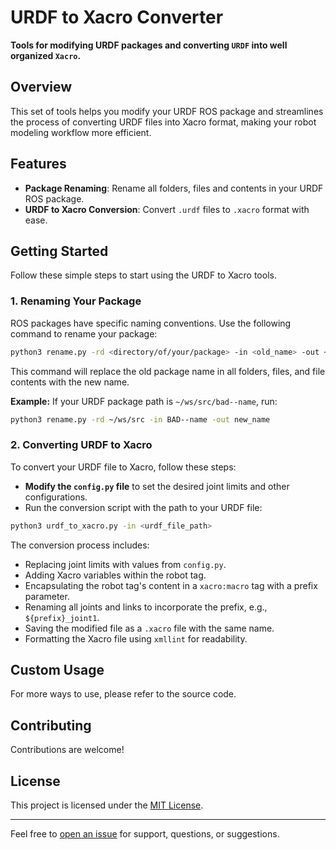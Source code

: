 # URDF to Xacro Converter

**Tools for modifying URDF packages and converting `URDF` into well organized `Xacro`.**

## Overview

This set of tools helps you modify your URDF ROS package and streamlines the process of converting URDF files into Xacro format, making your robot modeling workflow more efficient.

## Features

- **Package Renaming**: Rename all folders, files and contents in your URDF ROS package.
- **URDF to Xacro Conversion**: Convert `.urdf` files to `.xacro` format with ease.

## Getting Started

Follow these simple steps to start using the URDF to Xacro tools.

### 1. Renaming Your Package

ROS packages have specific naming conventions. Use the following command to rename your package:

```bash
python3 rename.py -rd <directory/of/your/package> -in <old_name> -out <new_name>
```

This command will replace the old package name in all folders, files, and file contents with the new name.

**Example:**
If your URDF package path is `~/ws/src/bad--name`, run:

```bash
python3 rename.py -rd ~/ws/src -in BAD--name -out new_name
```

### 2. Converting URDF to Xacro

To convert your URDF file to Xacro, follow these steps:

- **Modify the `config.py` file** to set the desired joint limits and other configurations.
- Run the conversion script with the path to your URDF file:

```bash
python3 urdf_to_xacro.py -in <urdf_file_path>
```

The conversion process includes:

- Replacing joint limits with values from `config.py`.
- Adding Xacro variables within the robot tag.
- Encapsulating the robot tag's content in a `xacro:macro` tag with a prefix parameter.
- Renaming all joints and links to incorporate the prefix, e.g., `${prefix}_joint1`.
- Saving the modified file as a `.xacro` file with the same name.
- Formatting the Xacro file using `xmllint` for readability.

## Custom Usage

For more ways to use, please refer to the source code.

## Contributing

Contributions are welcome!

## License

This project is licensed under the [MIT License](LICENSE).

---

Feel free to [open an issue](https://github.com/your_username/urdf_to_xacro/issues) for support, questions, or suggestions.

